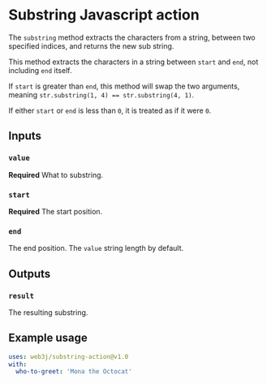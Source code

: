 

# Substring Javascript action

The `substring` method extracts the characters from a string, between two specified indices, and returns the new sub string.

This method extracts the characters in a string between `start` and `end`, not including `end` itself.

If `start` is greater than `end`, this method will swap the two arguments, meaning `str.substring(1, 4) == str.substring(4, 1)`.

If either `start` or `end` is less than `0`, it is treated as if it were `0`.

## Inputs

### `value`

**Required** What to substring.

### `start`

**Required** The start position.

### `end`

The end position. The `value` string length by default.

## Outputs

### `result`

The resulting substring.

## Example usage

```yaml
uses: web3j/substring-action@v1.0
with:
  who-to-greet: 'Mona the Octocat'
```
